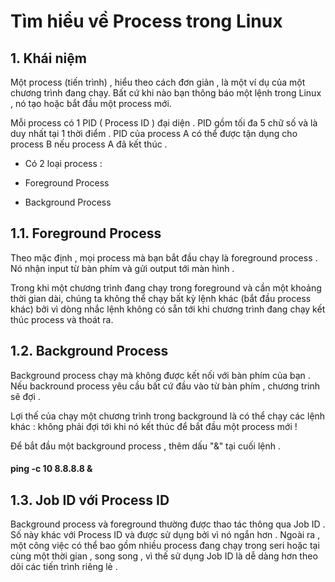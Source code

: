 # Tìm hiểu về Process trong Linux
## 1. Khái niệm

Một process (tiến trình) , hiểu theo cách đơn giản , là một ví dụ của một chương trình đang chạy. Bất cứ khi nào bạn thông báo một lệnh trong Linux , nó tạo hoặc bắt đầu một process mới.

Mỗi process có 1 PID ( Process ID ) đại diện . PID gồm tối đa 5 chữ số và là duy nhất tại 1 thời điểm . PID của process A có thể được tận dụng cho process B nếu process A đã kết thúc .

- Có 2 loại process :

 - Foreground Process

 - Background Process

## 1.1. Foreground Process

Theo mặc định , mọi process mà bạn bắt đầu chạy là foreground process . Nó nhận input từ bàn phím và gửi output tới màn hình .

Trong khi một chương trình đang chạy trong foreground và cần một khoảng thời gian dài, chúng ta không thể chạy bất kỳ lệnh khác (bắt đầu process khác) bởi vì dòng nhắc lệnh không có sẵn tới khi chương trình đang chạy kết thúc process và thoát ra.

## 1.2. Background Process

Background process chạy mà không được kết nối với bàn phím của bạn . Nếu backround process yêu cầu bất cứ đầu vào từ bàn phím , chương trinh sẽ đợi .

Lợi thế của chạy một chương trình trong background là có thể chạy các lệnh khác : không phải đợi tới khi nó kết thúc để bắt đầu một process mới !

Để bắt đầu một background process , thêm dấu "&" tại cuối lệnh .

#### ping -c 10 8.8.8.8 &

## 1.3. Job ID với Process ID

Background process và foreground thường được thao tác thông qua Job ID . Số này khác với Process ID và được sử dụng bởi vì nó ngắn hơn .
Ngoài ra , một công việc có thể bao gồm nhiều process đang chạy trong seri hoặc tại cùng một thời gian , song song , vì thế sử dụng Job ID là dễ dàng hơn theo dõi các tiến trình riêng lẻ .













